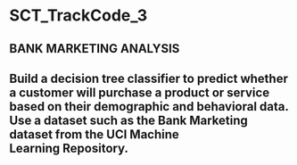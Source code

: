 # SCT_TrackCode_3

## BANK MARKETING ANALYSIS

## Build a decision tree classifier to predict whether a customer will purchase a product or service based on their demographic and behavioral data. Use a dataset such as the Bank Marketing dataset from the UCI Machine Learning Repository.

